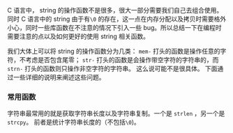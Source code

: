 C 语言中， string 的操作函数不是很多，很大一部分需要我们自己去组合使用。同时 C 语言中的 string 由于有`\0` 的存在，这一点在内存分配以及拷贝时需要格外小心，同时一些库函数在不注意的情况下引入一些 bug。所以总结一下在编程时需要注意的点以及如何更好的使用 string 相关函数。

我们大体上可以将 string 的操作函数分为几类： `mem-` 打头的函数是操作任意的字符，不考虑是否包含尾零； `str-` 打头的函数是会操作带空字符的字符串的，而 `strn-` 打头的函数则只操作非空字符的字符串。 这么说可能不是很具体。 下面通过一些详细的说明来阐述这些问题。

###  常用函数

字符串最常用的就是获取字符串长度以及字符串复制。一个是 `strlen` ，另一个是 `strcpy`。 前者是统计字符串长度的（不包括`\0`)。